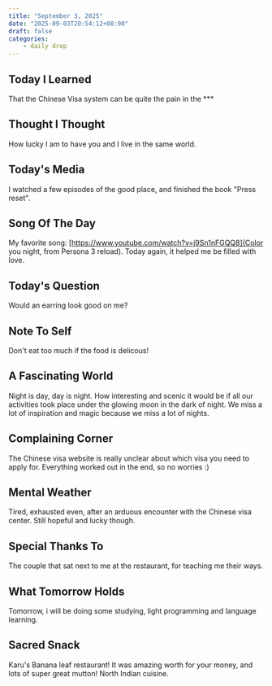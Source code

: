 ```yaml
---
title: "September 3, 2025"
date: "2025-09-03T20:54:12+08:00"
draft: false
categories: 
    - daily drop
---
```


## Today I Learned  
That the Chinese Visa system can be quite the pain in the ***

## Thought I Thought
How lucky I am to have you and I live in the same world. 

## Today's Media
I watched a few episodes of the good place, and finished the book "Press reset".

## Song Of The Day
My favorite song: [https://www.youtube.com/watch?v=j9Sn1nFGQQ8](Color you night, from Persona 3 reload). Today again, it helped me be filled with love. 

## Today's Question
Would an earring look good on me? 

## Note To Self
Don't eat too much if the food is delicous!

## A Fascinating World
Night is day, day is night. How interesting and scenic it would be if all our activities took place under the glowing moon in the dark of night. We miss a lot of inspiration and magic because we miss a lot of nights. 

## Complaining Corner
The Chinese visa website is really unclear about which visa you need to apply for. Everything worked out in the end, so no worries :)

## Mental Weather
Tired, exhausted even, after an arduous encounter with the Chinese visa center. Still hopeful and lucky though. 

## Special Thanks To 
The couple that sat next to me at the restaurant, for teaching me their ways. 

## What Tomorrow Holds
Tomorrow, i will be doing some studying, light programming and language learning. 

## Sacred Snack
Karu's Banana leaf restaurant! It was amazing worth for your money, and lots of super great mutton! North Indian cuisine. 
